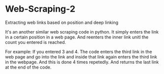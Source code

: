 # Web-Scraping-2
Extracting web links based on position and deep linking

It's an another similar web scraping code in python.
It simply enters the link in a certain position in a web page. And reenters the inner link unitl the count you entered is reached.

For example:
          If you entered 3 and 4. The code enters the third link in the web page and go into the link and inside that link again enters the third link in the webpage. And this is done 4 times repetedly. And returns the last link at the end of the code.
